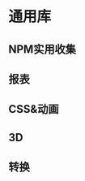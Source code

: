 # 通用库


## NPM实用收集

<content-page
    :superlink="[
        {
            title: 'Day.js中文网',
            icon: 'https://dayjs.fenxianglu.cn/assets/favicon.png',
            href: 'https://dayjs.fenxianglu.cn/',
            description: 'Day.js是一个极简的JavaScript库，可以为现代浏览器解析、验证、操作和显示日期和时间。',
        },
        {
            title: 'Moment.js',
            icon: 'http://momentjs.cn/static/img/moment-favicon.png',
            href: 'http://momentjs.cn/',
            description: 'JavaScript 日期处理类库',
        },
        {
            title: 'treer',
            icon: 'https://static.npmjs.com/b0f1a8318363185cc2ea6a40ac23eeb2.png',
            href: 'https://www.npmjs.com/package/treer',
            description: 'Treer is a commandline tool to generate directory structure tree',
        },
        {
            title: 'localforage',
            icon: 'https://static.npmjs.com/b0f1a8318363185cc2ea6a40ac23eeb2.png',
            href: 'https://localforage.github.io/localForage/',
            description:
            '💾 Offline storage, improved. Wraps IndexedDB, WebSQL, or localStorage using a simple but powerful API.',
        },
        {
            title: 'Verdaccio',
            icon: 'https://verdaccio.org/zh-CN/img/logo/uk/verdaccio-tiny-uk-no-bg.svg',
            href: 'https://verdaccio.org/zh-CN/',
            description: '一个基于Node.js的轻量级私有仓库',
        },
        {
            title: 'lodashjs',
            icon: 'https://www.lodashjs.com/img/favicon.ico',
            href: 'https://www.lodashjs.com/',
            description:
            'Lodash 是一个一致性、模块化、高性能的 JavaScript 实用工具库。',
        },
    ]"
/>

## 报表

<content-page
    :superlink="[
        {
            title: 'Echarts',
            icon: 'https://cdn.jsdelivr.net/gh/apache/echarts-website@asf-site/zh/images/favicon.png?_v_=20200710_1',
            href: 'https://echarts.apache.org/zh/index.html',
            description: '一个基于 JavaScript 的开源可视化图表库',
        }
    ]"
/>

## CSS&动画

<content-page
    :superlink="[
        {
            title: 'Tailwindcss',
            icon: 'https://www.tailwindcss.cn/favicon-32x32.png',
            href: 'https://www.tailwindcss.cn/',
            description: '无需离开您的HTML，即可快速建立现代网站。',
        },
        {
            title: 'Animate.css',
            icon: 'https://animate.style/img/favicon.ico',
            href: 'https://animate.style/',
            description: 'Just-add-water CSS animations',
        },
        {
            title: 'Velocity.js',
            icon: '/images/velocity.ico',
            href: 'http://shouce.jb51.net/velocity/index.html',
            description: '简单易用、高性能、功能丰富的轻量级JS动画库',
        },
        {
            title: 'mojs',
            icon: 'https://mojs.github.io/assets/favicons/favicon.ico',
            href: 'https://mojs.github.io/',
            description: 'mojs.github.io',
        }
    ]"
/>

## 3D

<content-page
    :superlink="[
        {
            title: 'Three.js',
            icon: 'https://threejs.org/files/favicon.ico',
            href: 'https://threejs.org/',
            description: 'JavaScript 3D library',
        }
    ]"
/>

## 转换

<content-page
    :superlink="[
        {
            title: 'Postcss',
            icon: 'https://www.postcss.com.cn/favicon.61a31adb.ico',
            href: 'https://www.postcss.com.cn/',
            description: '是一个用 JavaScript 工具和插件转换 CSS 代码的工具',
        },
    ]"
/>

